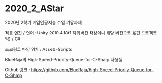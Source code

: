 # 2020_2_AStar
2020년 2학기 게임인공지능 수업 기말과제

적용 엔진 / 언어 : Unity 2019.4.18f1(하위버전 작성이나 해당 버전으로 옮긴 프로젝트임) / C#

스크립트 파일 위치 : Assets-Scripts

BlueRaja의 High-Speed-Priority-Queue-for-C-Sharp 사용됨

Github 링크 : https://github.com/BlueRaja/High-Speed-Priority-Queue-for-C-Sharp